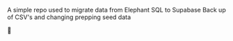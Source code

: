 A simple repo used to migrate data from Elephant SQL to Supabase
Back up of CSV's and changing prepping seed data


🐛
